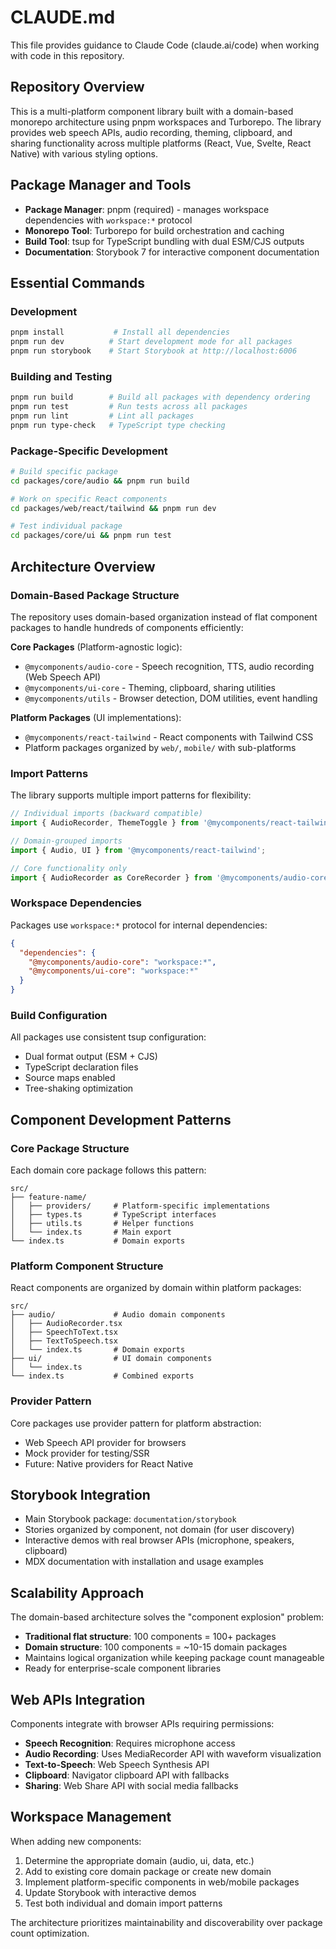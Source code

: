 # CLAUDE.md

This file provides guidance to Claude Code (claude.ai/code) when working with code in this repository.

## Repository Overview

This is a multi-platform component library built with a domain-based monorepo architecture using pnpm workspaces and Turborepo. The library provides web speech APIs, audio recording, theming, clipboard, and sharing functionality across multiple platforms (React, Vue, Svelte, React Native) with various styling options.

## Package Manager and Tools

- **Package Manager**: pnpm (required) - manages workspace dependencies with `workspace:*` protocol
- **Monorepo Tool**: Turborepo for build orchestration and caching
- **Build Tool**: tsup for TypeScript bundling with dual ESM/CJS outputs
- **Documentation**: Storybook 7 for interactive component documentation

## Essential Commands

### Development
```bash
pnpm install           # Install all dependencies
pnpm run dev          # Start development mode for all packages
pnpm run storybook    # Start Storybook at http://localhost:6006
```

### Building and Testing
```bash
pnpm run build        # Build all packages with dependency ordering
pnpm run test         # Run tests across all packages
pnpm run lint         # Lint all packages
pnpm run type-check   # TypeScript type checking
```

### Package-Specific Development
```bash
# Build specific package
cd packages/core/audio && pnpm run build

# Work on specific React components
cd packages/web/react/tailwind && pnpm run dev

# Test individual package
cd packages/core/ui && pnpm run test
```

## Architecture Overview

### Domain-Based Package Structure

The repository uses domain-based organization instead of flat component packages to handle hundreds of components efficiently:

**Core Packages** (Platform-agnostic logic):
- `@mycomponents/audio-core` - Speech recognition, TTS, audio recording (Web Speech API)
- `@mycomponents/ui-core` - Theming, clipboard, sharing utilities
- `@mycomponents/utils` - Browser detection, DOM utilities, event handling

**Platform Packages** (UI implementations):
- `@mycomponents/react-tailwind` - React components with Tailwind CSS
- Platform packages organized by `web/`, `mobile/` with sub-platforms

### Import Patterns

The library supports multiple import patterns for flexibility:

```typescript
// Individual imports (backward compatible)
import { AudioRecorder, ThemeToggle } from '@mycomponents/react-tailwind';

// Domain-grouped imports
import { Audio, UI } from '@mycomponents/react-tailwind';

// Core functionality only
import { AudioRecorder as CoreRecorder } from '@mycomponents/audio-core';
```

### Workspace Dependencies

Packages use `workspace:*` protocol for internal dependencies:
```json
{
  "dependencies": {
    "@mycomponents/audio-core": "workspace:*",
    "@mycomponents/ui-core": "workspace:*"
  }
}
```

### Build Configuration

All packages use consistent tsup configuration:
- Dual format output (ESM + CJS)
- TypeScript declaration files
- Source maps enabled
- Tree-shaking optimization

## Component Development Patterns

### Core Package Structure
Each domain core package follows this pattern:
```
src/
├── feature-name/
│   ├── providers/     # Platform-specific implementations
│   ├── types.ts       # TypeScript interfaces
│   ├── utils.ts       # Helper functions
│   └── index.ts       # Main export
└── index.ts           # Domain exports
```

### Platform Component Structure
React components are organized by domain within platform packages:
```
src/
├── audio/             # Audio domain components
│   ├── AudioRecorder.tsx
│   ├── SpeechToText.tsx
│   ├── TextToSpeech.tsx
│   └── index.ts       # Domain exports
├── ui/                # UI domain components
│   └── index.ts
└── index.ts           # Combined exports
```

### Provider Pattern
Core packages use provider pattern for platform abstraction:
- Web Speech API provider for browsers
- Mock provider for testing/SSR
- Future: Native providers for React Native

## Storybook Integration

- Main Storybook package: `documentation/storybook`
- Stories organized by component, not domain (for user discovery)
- Interactive demos with real browser APIs (microphone, speakers, clipboard)
- MDX documentation with installation and usage examples

## Scalability Approach

The domain-based architecture solves the "component explosion" problem:
- **Traditional flat structure**: 100 components = 100+ packages
- **Domain structure**: 100 components = ~10-15 domain packages
- Maintains logical organization while keeping package count manageable
- Ready for enterprise-scale component libraries

## Web APIs Integration

Components integrate with browser APIs requiring permissions:
- **Speech Recognition**: Requires microphone access
- **Audio Recording**: Uses MediaRecorder API with waveform visualization
- **Text-to-Speech**: Web Speech Synthesis API
- **Clipboard**: Navigator clipboard API with fallbacks
- **Sharing**: Web Share API with social media fallbacks

## Workspace Management

When adding new components:
1. Determine the appropriate domain (audio, ui, data, etc.)
2. Add to existing core domain package or create new domain
3. Implement platform-specific components in web/mobile packages
4. Update Storybook with interactive demos
5. Test both individual and domain import patterns

The architecture prioritizes maintainability and discoverability over package count optimization.